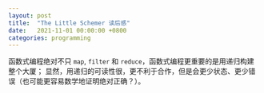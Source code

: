 ```yaml
---
layout: post
title:  "The Little Schemer 读后感"
date:   2021-11-01 00:00:00 +0800
categories: programming
---
```

函数式编程绝对不只 `map`, `filter` 和 `reduce`，函数式编程更重要的是用递归构建整个大厦； 
显然，用递归的可读性很，更不利于合作，但是会更少状态、更少错误（也可能更容易数学地证明绝对正确？）。